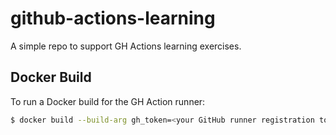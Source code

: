 # github-actions-learning
A simple repo to support GH Actions learning exercises.

## Docker Build

To run a Docker build for the GH Action runner:

```bash
$ docker build --build-arg gh_token=<your GitHub runner registration token> -t gh-agent:latest .
```
